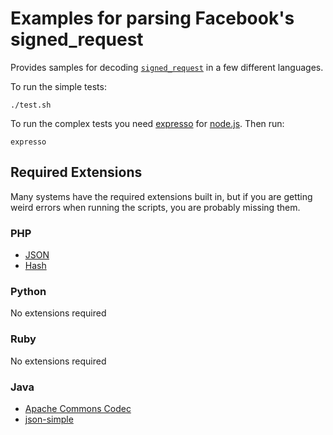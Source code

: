 # Examples for parsing Facebook's signed_request

Provides samples for decoding [`signed_request`](http://developers.facebook.com/docs/authentication/canvas) in a few different
languages. 

To run the simple tests:

    ./test.sh

To run the complex tests you need [expresso](http://visionmedia.github.com/expresso/) for [node.js](http://nodejs.org/). Then run:

    expresso

## Required Extensions

Many systems have the required extensions built in, but if you are getting weird errors when running the scripts, you are probably missing them.

### PHP

* [JSON](http://php.net/json)
* [Hash](http://php.net/hash)

### Python

No extensions required

### Ruby

No extensions required

### Java

* [Apache Commons Codec](http://commons.apache.org/codec/)
* [json-simple](http://code.google.com/p/json-simple/)
